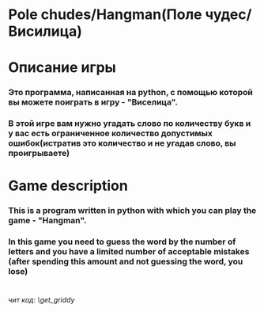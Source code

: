# Pole chudes/Hangman(Поле чудес/Висилица)

# Описание игры
### Это программа, написанная на python, с помощью которой вы можете поиграть в игру - "Виселица".
### В этой игре вам нужно угадать слово по количеству букв и у вас есть ограниченное количество допустимых ошибок(истратив это количество и не угадав слово, вы проигрываете)
#
# Game description
### This is a program written in python with which you can play the game - "Hangman".
### In this game you need to guess the word by the number of letters and you have a limited number of acceptable mistakes (after spending this amount and not guessing the word, you lose)
#
#
#
#
###### чит код: \get_griddy
